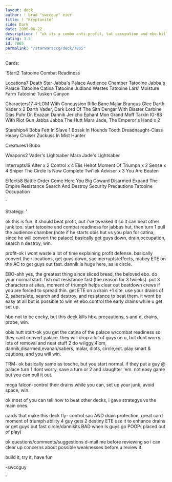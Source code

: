 ```yaml
---
layout: deck
author: ! brad "swccguy" eier
title: ! "Kryptonite"
side: Dark
date: 2000-06-22
description: ! "ok its a combo anti-profit, tat occupation and ebo-killer. you've seen decks like them before, but after 3a i think it needed to be modified."
rating: 3.5
id: 7865
permalink: "/starwarsccg/deck/7865"
---
```

Cards: 

'Start2
Tatooine
Combat Readiness

Locations7
Death Star
Jabba's Palace Audience Chamber
Tatooine Jabba's Palace
Tatooine Catina
Tatooine Judland Wastes
Tatooine Lars' Moisture Farm
Tatooine Tusken Canyon

Characters17
4-LOM With Concussion Rifle
Bane Malar
Brangus Glee
Darth Vader x 2
Darth Vader, Dark Lord Of The Sith
Dengar With Blaster Carbine
Djas Puhr
Dr. Evazan
Dannik Jericho
Ephant Mon
Grand Moff Tarkin
IG-88 With Riot Gun
Jabba
Jabba The Hutt
Mara Jade, The Emperor's Hand x 2

Starships4
Boba Fett In Slave 1
Bossk In Hounds Tooth
Dreadnaught-Class Heavy Cruiser
Zuckuss In Mist Hunter

Creatures1
Bubo

Weapons2
Vader's Lightsaber
Mara Jade's Lightsaber

Interrupts19
Alter x 2
Control x 4
Elis Helrot
Moment Of Triumph x 2
Sense x 4
Sniper
The Circle Is Now Complete
Twi'lek Advisor x 3
You Are Beaten

Effects8
Battle Order
Come Here You Big Coward
Disarmed
Expand The Empire
Resistance
Search And Destroy
Security Precautions
Tatooine Occupation




'

Strategy: '

ok this is fun. it should beat profit, but i've tweaked it so it can beat other junk too.
start tatooine and combat readiness for jabbas hut, then turn 1 pull the audience chamber.(note if he starts obis hut vs you plan for catina, since he will convert the palace)
basically get guys down, drain,occupation, search n destroy, win.

profit-ok i wont waste a lot of time explaining profit defense. basically convert their locations, get guys down, sac inerrupts/effects, mabey ETE on the AC to get guys out fast. dannik is huge here, as is circle.

EBO-ahh yes, the greatest thing since sliced bread, the beloved ebo. do your normal start. fish out resistance fast (the reason for 3 twileks). put 3 characters at sites, moment of triumph helps clear out beatdown crews if you are forced to spread thin. get ETE on a drain +1 site.
use your drains of 2, sabers/ete, search and destroy, and resistance to beat them. it wont be easy at all but is possible to win vs ebo.control the early drains while u get set up.

hbx-not to be cocky, but this deck kills hbx. precautions, s and d, drains, probe, win.

obis hutt start-ok you get the catina of the palace w/combat readiness so they cant convert palace. they will drop a lot of guys on u, but dont worry. lots of removal and neat stuff 2 do w/iggy,4lom, dannik,disarmed,evanan/sabers, malar,
dlots, circle,ect. play smart & cautions, and you will win.

TRM- ok basically same as tosche, but you start normal. if they put a guy @ palace turn 1 dont worry, save a turn or 2 and slaughter 'em. not easy game but you can pull it out.

mega falcon-control their drains while you can, set up your junk, avoid space, win.

ok most of you can tell how to beat other decks, i gave strategys vs the main ones.

cards that make this deck fly-
control sac AND drain protection. great card
moment of triumph ability 4 guy gets 2 destiny
ETE use it to enhance drains or get guys out fast
circle/dannikits BAD when ls guys go POOP( placed out of play)

ok questions/comments/suggestions d-mail me before reviewing so i can clear up concerns about possible weaknesses before u review it.

build it, try it, have fun

-swccguy


'
